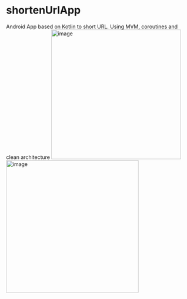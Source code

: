 # shortenUrlApp
Android App based on Kotlin to short URL. Using MVM, coroutines and clean architecture
<img width="352" alt="image" src="https://user-images.githubusercontent.com/17346578/216191632-c82b7c8b-bd09-4309-aeaf-f6d815ea440e.png">
<img width="360" alt="image" src="https://user-images.githubusercontent.com/17346578/216191777-533be44f-2b2d-4283-af3f-e899a5d3269d.png">
